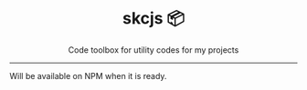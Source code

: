 <div align="center">
<h1>skcjs 📦</h1>

<p>Code toolbox for utility codes for my projects</p>
</div>

---

Will be available on NPM when it is ready.
